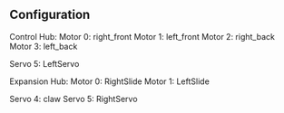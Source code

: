 ## Configuration
Control Hub:
Motor 0: right_front
Motor 1: left_front
Motor 2: right_back
Motor 3: left_back

Servo 5: LeftServo

Expansion Hub:
Motor 0: RightSlide
Motor 1: LeftSlide

Servo 4: claw
Servo 5: RightServo
